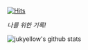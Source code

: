 [![Hits](https://hits.seeyoufarm.com/api/count/incr/badge.svg?url=https%3A%2F%2Fgithub.com%2Fjukyellow%2Fhit-counter&count_bg=%2379C83D&title_bg=%23555555&icon=&icon_color=%23E7E7E7&title=hits&edge_flat=false)](https://hits.seeyoufarm.com)

<p>
  <em>
    나를 위한 기록!
  </em>  
</p>

![jukyellow's github stats](https://github-readme-stats.vercel.app/api?username=jukyellow&show_icons=true)
